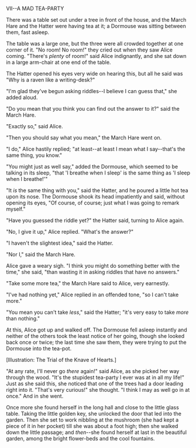 VII--A MAD TEA-PARTY


There was a table set out under a tree in front of the house, and the
March Hare and the Hatter were having tea at it; a Dormouse was sitting
between them, fast asleep.

The table was a large one, but the three were all crowded together at
one corner of it. "No room! No room!" they cried out when they saw Alice
coming. "There's _plenty_ of room!" said Alice indignantly, and she sat
down in a large arm-chair at one end of the table.

The Hatter opened his eyes very wide on hearing this, but all he said
was "Why is a raven like a writing-desk?"

"I'm glad they've begun asking riddles--I believe I can guess that," she
added aloud.

"Do you mean that you think you can find out the answer to it?" said the
March Hare.

"Exactly so," said Alice.

"Then you should say what you mean," the March Hare went on.

"I do," Alice hastily replied; "at least--at least I mean what I
say--that's the same thing, you know."

"You might just as well say," added the Dormouse, which seemed to be
talking in its sleep, "that 'I breathe when I sleep' is the same thing
as 'I sleep when I breathe!'"

"It _is_ the same thing with you," said the Hatter, and he poured a
little hot tea upon its nose. The Dormouse shook its head impatiently
and said, without opening its eyes, "Of course, of course; just what I
was going to remark myself."



"Have you guessed the riddle yet?" the Hatter said, turning to Alice
again.

"No, I give it up," Alice replied. "What's the answer?"

"I haven't the slightest idea," said the Hatter.

"Nor I," said the March Hare.

Alice gave a weary sigh. "I think you might do something better with the
time," she said, "than wasting it in asking riddles that have no
answers."

"Take some more tea," the March Hare said to Alice, very earnestly.

"I've had nothing yet," Alice replied in an offended tone, "so I can't
take more."

"You mean you can't take _less_," said the Hatter; "it's very easy to
take _more_ than nothing."

At this, Alice got up and walked off. The Dormouse fell asleep instantly
and neither of the others took the least notice of her going, though she
looked back once or twice; the last time she saw them, they were
trying to put the Dormouse into the tea-pot.

[Illustration: The Trial of the Knave of Hearts.]

"At any rate, I'll never go _there_ again!" said Alice, as she picked
her way through the wood. "It's the stupidest tea-party I ever was at in
all my life!" Just as she said this, she noticed that one of the trees
had a door leading right into it. "That's very curious!" she thought. "I
think I may as well go in at once." And in she went.

Once more she found herself in the long hall and close to the little
glass table. Taking the little golden key, she unlocked the door that
led into the garden. Then she set to work nibbling at the mushroom (she
had kept a piece of it in her pocket) till she was about a foot high;
then she walked down the little passage; and _then_--she found herself
at last in the beautiful garden, among the bright flower-beds and the
cool fountains.





